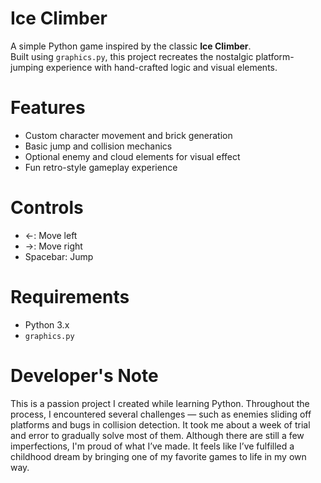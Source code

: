 # Ice Climber

A simple Python game inspired by the classic **Ice Climber**.  
Built using `graphics.py`, this project recreates the nostalgic platform-jumping experience with hand-crafted logic and visual elements.

# Features

- Custom character movement and brick generation
- Basic jump and collision mechanics
- Optional enemy and cloud elements for visual effect
- Fun retro-style gameplay experience

# Controls

- ←: Move left  
- →: Move right  
- Spacebar: Jump


# Requirements

- Python 3.x  
- `graphics.py`

# Developer's Note
This is a passion project I created while learning Python. Throughout the process, I encountered several challenges — such as enemies sliding off platforms and bugs in collision detection. It took me about a week of trial and error to gradually solve most of them.
Although there are still a few imperfections, I'm proud of what I’ve made. It feels like I’ve fulfilled a childhood dream by bringing one of my favorite games to life in my own way.
